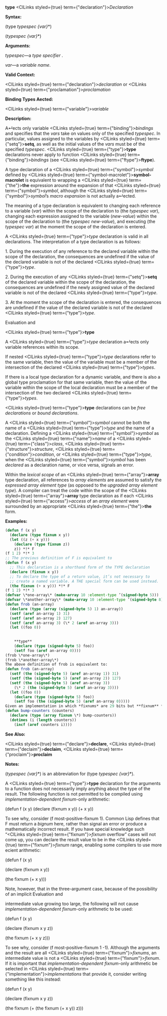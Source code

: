 **type** <ClLinks styled={true} term={"declaration"}><i>Declaration</i></ClLinks> 



**Syntax:** 



(type *typespec \{var\}*\*) 



(*typespec \{var\}*\*) 



**Arguments:** 



*typespec*—a *type specifier* . 



*var*—a *variable name*. 



**Valid Context:** 



<ClLinks styled={true} term={"declaration"}><i>declaration</i></ClLinks> or <ClLinks styled={true} term={"proclamation"}><i>proclamation</i></ClLinks> 



**Binding Types Aected:** 



<ClLinks styled={true} term={"variable"}><i>variable</i></ClLinks> 



**Description:** 



A↵ects only variable <ClLinks styled={true} term={"binding"}><i>bindings</i></ClLinks> and specifies that the *vars* take on values only of the specified *typespec*. In particular, values assigned to the variables by <ClLinks styled={true} term={"setq"}><b>setq</b></ClLinks>, as well as the initial values of the *vars* must be of the specified *typespec*. <ClLinks styled={true} term={"type"}><b>type</b></ClLinks> declarations never apply to function <ClLinks styled={true} term={"binding"}><i>bindings</i></ClLinks> (see <ClLinks styled={true} term={"ftype"}><b>ftype</b></ClLinks>). 



A type declaration of a <ClLinks styled={true} term={"symbol"}><i>symbol</i></ClLinks> defined by <ClLinks styled={true} term={"symbol-macrolet"}><b>symbol-macrolet</b></ClLinks> is equivalent to wrapping a <ClLinks styled={true} term={"the"}><b>the</b></ClLinks> expression around the expansion of that <ClLinks styled={true} term={"symbol"}><i>symbol</i></ClLinks>, although the <ClLinks styled={true} term={"symbol"}><i>symbol</i></ClLinks>’s *macro expansion* is not actually a↵ected. 



The meaning of a type declaration is equivalent to changing each reference to a variable (*var*) within the scope of the declaration to (the *typespec var*), changing each expression assigned to the variable (*new-value*) within the scope of the declaration to (the *typespec new-value*), and executing (the *typespec var*) at the moment the scope of the declaration is entered. 



A <ClLinks styled={true} term={"type"}><i>type</i></ClLinks> declaration is valid in all declarations. The interpretation of a type declaration is as follows: 



1\. During the execution of any reference to the declared variable within the scope of the declaration, the consequences are undefined if the value of the declared variable is not of the declared <ClLinks styled={true} term={"type"}><i>type</i></ClLinks>. 



2\. During the execution of any <ClLinks styled={true} term={"setq"}><b>setq</b></ClLinks> of the declared variable within the scope of the declaration, the consequences are undefined if the newly assigned value of the declared variable is not of the declared <ClLinks styled={true} term={"type"}><i>type</i></ClLinks>. 



3\. At the moment the scope of the declaration is entered, the consequences are undefined if the value of the declared variable is not of the declared <ClLinks styled={true} term={"type"}><i>type</i></ClLinks>. 



Evaluation and 



 



 



<ClLinks styled={true} term={"type"}><b>type</b></ClLinks> 



A <ClLinks styled={true} term={"type"}><i>type</i></ClLinks> declaration a↵ects only variable references within its scope. 



If nested <ClLinks styled={true} term={"type"}><i>type</i></ClLinks> declarations refer to the same variable, then the value of the variable must be a member of the intersection of the declared <ClLinks styled={true} term={"type"}><i>types</i></ClLinks>. 



If there is a local type declaration for a dynamic variable, and there is also a global type proclamation for that same variable, then the value of the variable within the scope of the local declaration must be a member of the intersection of the two declared <ClLinks styled={true} term={"type"}><i>types</i></ClLinks>. 



<ClLinks styled={true} term={"type"}><b>type</b></ClLinks> declarations can be *free declarations* or *bound declarations*. 



A <ClLinks styled={true} term={"symbol"}><i>symbol</i></ClLinks> cannot be both the name of a <ClLinks styled={true} term={"type"}><i>type</i></ClLinks> and the name of a declaration. Defining a <ClLinks styled={true} term={"symbol"}><i>symbol</i></ClLinks> as the <ClLinks styled={true} term={"name"}><i>name</i></ClLinks> of a <ClLinks styled={true} term={"class"}><i>class</i></ClLinks>, <ClLinks styled={true} term={"structure"}><i>structure</i></ClLinks>, <ClLinks styled={true} term={"condition"}><i>condition</i></ClLinks>, or <ClLinks styled={true} term={"type"}><i>type</i></ClLinks>, when the <ClLinks styled={true} term={"symbol"}><i>symbol</i></ClLinks> has been *declared* as a declaration name, or vice versa, signals an error. 



Within the *lexical scope* of an <ClLinks styled={true} term={"array"}><b>array</b></ClLinks> type declaration, all references to *array elements* are assumed to satisfy the *expressed array element type* (as opposed to the *upgraded array element type*). A compiler can treat the code within the scope of the <ClLinks styled={true} term={"array"}><b>array</b></ClLinks> type declaration as if each <ClLinks styled={true} term={"access"}><i>access</i></ClLinks> of an *array element* were surrounded by an appropriate <ClLinks styled={true} term={"the"}><b>the</b></ClLinks> form. 



**Examples:**
```lisp
(defun f (x y) 
  (declare (type fixnum x y)) 
  (let ((z (+ x y))) 
    (declare (type fixnum z)) 
    z)) *!* F 
(f 1 2) *!* 3 
;; The previous definition of F is equivalent to 
(defun f (x y) 
  ;; This declaration is a shorthand form of the TYPE declaration 
  (declare (fixnum x y)) 
  ;; To declare the type of a return value, it’s not necessary to 
  ;; create a named variable. A THE special form can be used instead. 
  (the fixnum (+ x y))) *!* F 
(f 1 2) *!* 3 
(defvar \*one-array\* (make-array 10 :element-type ’(signed-byte 5))) 
(defvar \*another-array\* (make-array 10 :element-type ’(signed-byte 8))) 
(defun frob (an-array) 
  (declare (type (array (signed-byte 5) 1) an-array)) 
  (setf (aref an-array 1) 31) 
  (setf (aref an-array 2) 127) 
  (setf (aref an-array 3) (\* 2 (aref an-array 3))) 
  (let ((foo 0)) 
    
    
    **type** 
    (declare (type (signed-byte 5) foo)) 
    (setf foo (aref an-array 0)))) 
(frob \*one-array\*) 
(frob \*another-array\*) 
The above definition of frob is equivalent to: 
(defun frob (an-array) 
  (setf (the (signed-byte 5) (aref an-array 1)) 31) 
  (setf (the (signed-byte 5) (aref an-array 2)) 127) 
  (setf (the (signed-byte 5) (aref an-array 3)) 
	(\* 2 (the (signed-byte 5) (aref an-array 3)))) 
  (let ((foo 0)) 
    (declare (type (signed-byte 5) foo)) 
    (setf foo (the (signed-byte 5) (aref an-array 0))))) 
Given an implementation in which *fixnums* are 29 bits but **fixnum** *arrays* are upgraded to signed 32-bit *arrays*, the following could be compiled with all *fixnum* arithmetic: 
(defun bump-counters (counters) 
  (declare (type (array fixnum \*) bump-counters)) 
  (dotimes (i (length counters)) 
    (incf (aref counters i)))) 
```
**See Also:** 



<ClLinks styled={true} term={"declare"}><b>declare</b></ClLinks>, <ClLinks styled={true} term={"declaim"}><b>declaim</b></ClLinks>, <ClLinks styled={true} term={"proclaim"}><b>proclaim</b></ClLinks> 



**Notes:** 



(*typespec \{var\}*\*) is an abbreviation for (type *typespec \{var\}*\*). 



A <ClLinks styled={true} term={"type"}><b>type</b></ClLinks> declaration for the arguments to a function does not necessarily imply anything about the type of the result. The following function is not permitted to be compiled using *implementation-dependent fixnum*-only arithmetic: 



(defun f (x y) (declare (fixnum x y)) (+ x y)) 



To see why, consider (f most-positive-fixnum 1). Common Lisp defines that F must return a *bignum* here, rather than signal an error or produce a mathematically incorrect result. If you have special knowledge such “<ClLinks styled={true} term={"fixnum"}><i>fixnum</i></ClLinks> overflow” cases will not come up, you can declare the result value to be in the <ClLinks styled={true} term={"fixnum"}><i>fixnum</i></ClLinks> range, enabling some compilers to use more ecient arithmetic: 



(defun f (x y) 



(declare (fixnum x y)) 



(the fixnum (+ x y))) 



Note, however, that in the three-argument case, because of the possibility of an implicit Evaluation and 



 



 



intermediate value growing too large, the following will not cause *implementation-dependent fixnum*-only arithmetic to be used: 



(defun f (x y) 



(declare (fixnum x y z)) 



(the fixnum (+ x y z))) 



To see why, consider (f most-positive-fixnum 1 -1). Although the arguments and the result are all <ClLinks styled={true} term={"fixnum"}><i>fixnums</i></ClLinks>, an intermediate value is not a <ClLinks styled={true} term={"fixnum"}><i>fixnum</i></ClLinks>. If it is important that *implementation-dependent fixnum*-only arithmetic be selected in <ClLinks styled={true} term={"implementation"}><i>implementations</i></ClLinks> that provide it, consider writing something like this instead: 



(defun f (x y) 



(declare (fixnum x y z)) 



(the fixnum (+ (the fixnum (+ x y)) z))) 



